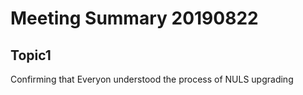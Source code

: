 # Meeting Summary 20190822
## Topic1
Confirming that Everyon understood the process of NULS upgrading




